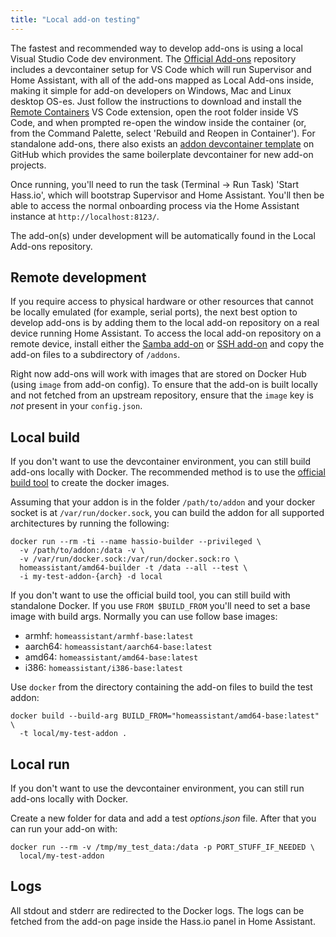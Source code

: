 ```yaml
---
title: "Local add-on testing"
---
```


The fastest and recommended way to develop add-ons is using a local Visual Studio Code dev environment. The [Official Add-ons][hassio-addons] repository includes a devcontainer setup for VS Code which will run Supervisor and Home Assistant, with all of the add-ons mapped as Local Add-ons inside, making it simple for add-on developers on Windows, Mac and Linux desktop OS-es. Just follow the instructions to download and install the [Remote Containers][remote-containers] VS Code extension, open the root folder inside VS Code, and when prompted re-open the window inside the container (or, from the Command Palette, select 'Rebuild and Reopen in Container'). For standalone add-ons, there also exists an [addon devcontainer template][hassio-addon-devcontainer] on GitHub which provides the same boilerplate devcontainer for new add-on projects.

Once running, you'll need to run the task (Terminal -> Run Task) 'Start Hass.io', which will bootstrap Supervisor and Home Assistant. You'll then be able to access the normal onboarding process via the Home Assistant instance at `http://localhost:8123/`.

The add-on(s) under development will be automatically found in the Local Add-ons repository.

[hassio-addons]: https://github.com/home-assistant/hassio-addons
[remote-containers]: https://marketplace.visualstudio.com/items?itemName=ms-vscode-remote.remote-containers
[hassio-addon-devcontainer]: https://github.com/issacg/hassio-addon-devcontainer

## Remote development

If you require access to physical hardware or other resources that cannot be locally emulated (for example, serial ports), the next best option to develop add-ons is by adding them to the local add-on repository on a real device running Home Assistant. To access the local add-on repository on a remote device, install either the [Samba add-on] or [SSH add-on] and copy the add-on files to a subdirectory of `/addons`.

Right now add-ons will work with images that are stored on Docker Hub (using `image` from add-on config). To ensure that the add-on is built locally and not fetched from an upstream repository, ensure that the `image` key is *not* present in your `config.json`.

[Samba add-on]: https://www.home-assistant.io/addons/samba/
[SSH add-on]: https://www.home-assistant.io/addons/ssh/

## Local build

If you don't want to use the devcontainer environment, you can still build add-ons locally with Docker. The recommended method is to use the [official build tool][hassio-builder] to create the docker images.

Assuming that your addon is in the folder `/path/to/addon` and your docker socket is at `/var/run/docker.sock`, you can build the addon for all supported architectures by running the following:
```
docker run --rm -ti --name hassio-builder --privileged \
  -v /path/to/addon:/data -v \
  -v /var/run/docker.sock:/var/run/docker.sock:ro \
  homeassistant/amd64-builder -t /data --all --test \
  -i my-test-addon-{arch} -d local
```

If you don't want to use the official build tool, you can still build with standalone Docker. If you use `FROM $BUILD_FROM` you'll need to set a base image with build args. Normally you can use follow base images:

- armhf: `homeassistant/armhf-base:latest`
- aarch64: `homeassistant/aarch64-base:latest`
- amd64: `homeassistant/amd64-base:latest`
- i386: `homeassistant/i386-base:latest`

Use `docker` from the directory containing the add-on files to build the test addon: 
```
docker build --build-arg BUILD_FROM="homeassistant/amd64-base:latest" \
  -t local/my-test-addon .
```

[hassio-builder]: https://github.com/home-assistant/hassio-builder

## Local run

If you don't want to use the devcontainer environment, you can still run add-ons locally with Docker.

Create a new folder for data and add a test _options.json_ file. After that you can run your add-on with: 
```
docker run --rm -v /tmp/my_test_data:/data -p PORT_STUFF_IF_NEEDED \
  local/my-test-addon
```

## Logs

All stdout and stderr are redirected to the Docker logs. The logs can be fetched from the add-on page inside the Hass.io panel in Home Assistant.
